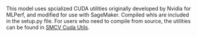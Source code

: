 This model uses spcialized CUDA utilities originally developed by Nvidia for MLPerf, and modified for use with SageMaker. Compiled whls are included in the setup.py file. For users who need to compile from source, the utilities can be found in [SMCV Cuda Utils](https://github.com/aws-samples/amazon-sagemaker-cv/tree/main/pytorch/cuda_utils). 